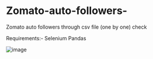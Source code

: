 # Zomato-auto-followers-
Zomato auto followers through csv file (one by one)
 check 


Requirements:-
Selenium
Pandas

![image](https://github.com/user-attachments/assets/d5199d41-e0a3-447b-a43a-a94d70f874e4)
